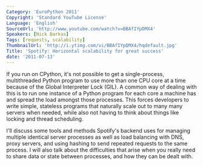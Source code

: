 ```yaml
---
Category: 'EuroPython 2011'
Copyright: 'Standard YouTube License'
Language: 'English'
SourceUrl: 'http://www.youtube.com/watch?v=BBAfIYpDMX4'
Speakers: [Nick Barkas]
Tags: [requests, scalability]
ThumbnailUrl: 'http://i.ytimg.com/vi/BBAfIYpDMX4/hqdefault.jpg'
Title: 'Spotify: Horizontal scalability for great success'
date: '2011-07-13'
---
```

If you run on CPython, it's not possible to get a single-process,
multithreaded Python program to use more than one CPU core at a time because
of the Global Interpreter Lock (GIL). A common way of dealing with this is to
run one instance of a Python program for each core a machine has and spread
the load amongst those processes. This forces developers to write simple,
stateless programs that naturally scale out to many many servers when needed,
while also not having to think about things like locking and thread
scheduling.

I'll discuss some tools and methods Spotify's backend uses for managing
multiple identical server processes as well as load balancing with DNS, proxy
servers, and using hashing to send repeated requests to the same process. I
will also talk about the difficulties that arise when you really need to share
data or state between processes, and how they can be dealt with.
